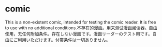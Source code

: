 # comic
This is a non-existent comic, intended for testing the comic reader. It is free to use with no additional conditions.不存在的漫画。用来测试漫画阅读器。自由使用，无任何附加条件。存在しない漫画です。漫画リーダーのテスト用です。自由にご利用いただけます。付帯条件は一切ありません。
